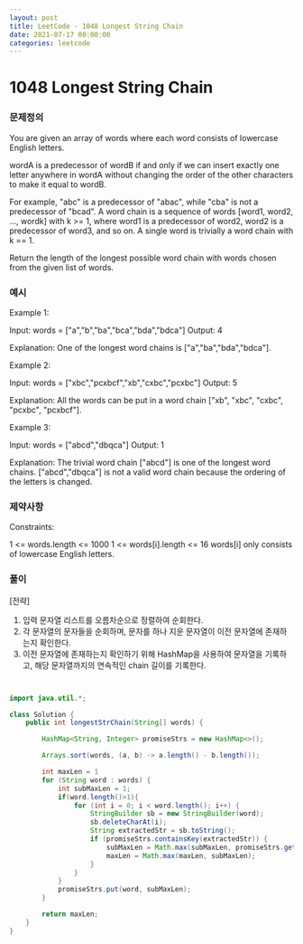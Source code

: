 ```yaml
---
layout: post
title: LeetCode - 1048 Longest String Chain
date: 2021-07-17 00:00:00
categories: leetcode
---
```


# 1048 Longest String Chain

### 문제정의
You are given an array of words where each word consists of lowercase English letters.

wordA is a predecessor of wordB if and only if we can insert exactly one letter anywhere in wordA without changing the order of the other characters to make it equal to wordB.

For example, "abc" is a predecessor of "abac", while "cba" is not a predecessor of "bcad".
A word chain is a sequence of words [word1, word2, ..., wordk] with k >= 1, where word1 is a predecessor of word2, word2 is a predecessor of word3, and so on. A single word is trivially a word chain with k == 1.

Return the length of the longest possible word chain with words chosen from the given list of words.


### 예시
Example 1:

Input: words = ["a","b","ba","bca","bda","bdca"]
Output: 4

Explanation: One of the longest word chains is ["a","ba","bda","bdca"].

Example 2:

Input: words = ["xbc","pcxbcf","xb","cxbc","pcxbc"]
Output: 5

Explanation: All the words can be put in a word chain ["xb", "xbc", "cxbc", "pcxbc", "pcxbcf"].

Example 3:

Input: words = ["abcd","dbqca"]
Output: 1

Explanation: The trivial word chain ["abcd"] is one of the longest word chains.
["abcd","dbqca"] is not a valid word chain because the ordering of the letters is changed.
 
### 제약사항
Constraints:

1 <= words.length <= 1000
1 <= words[i].length <= 16
words[i] only consists of lowercase English letters.

### 풀이
[전략]
1. 입력 문자열 리스트를 오름차순으로 정렬하여 순회한다.
2. 각 문자열의 문자들을 순회하며, 문자를 하나 지운 문자열이 이전 문자열에 존재하는지 확인한다.
3. 이전 문자열에 존재하는지 확인하기 위해 HashMap을 사용하여 문자열을 기록하고, 해당 문자열까지의 연속적인 chain 길이를 기록한다. 

```java


import java.util.*;

class Solution {
    public int longestStrChain(String[] words) {

        HashMap<String, Integer> promiseStrs = new HashMap<>();

        Arrays.sort(words, (a, b) -> a.length() - b.length());

        int maxLen = 1
        for (String word : words) {
            int subMaxLen = 1;
            if(word.length()>1){
                for (int i = 0; i < word.length(); i++) {
                    StringBuilder sb = new StringBuilder(word);
                    sb.deleteCharAt(i);
                    String extractedStr = sb.toString();
                    if (promiseStrs.containsKey(extractedStr)) {
                        subMaxLen = Math.max(subMaxLen, promiseStrs.get(extractedStr) + 1);
                        maxLen = Math.max(maxLen, subMaxLen);
                    }
                }
            }
            promiseStrs.put(word, subMaxLen);
        }

        return maxLen;
    }
}
```

